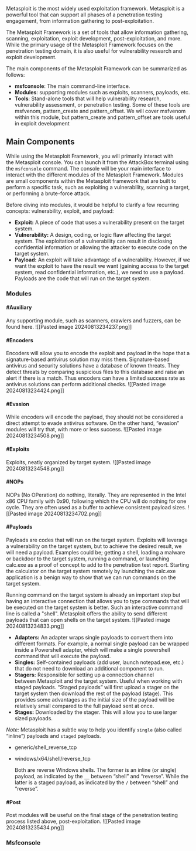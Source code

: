 Metasploit is the most widely used exploitation framework. Metasploit is a powerful tool that can support all phases of a penetration testing engagement, from information gathering to post-exploitation.
  
The Metasploit Framework is a set of tools that allow information gathering, scanning, exploitation, exploit development, post-exploitation, and more. While the primary usage of the Metasploit Framework focuses on the penetration testing domain, it is also useful for vulnerability research and exploit development.

The main components of the Metasploit Framework can be summarized as follows:
- **msfconsole**: The main command-line interface.
- **Modules**: supporting modules such as exploits, scanners, payloads, etc.
- **Tools**: Stand-alone tools that will help vulnerability research, vulnerability assessment, or penetration testing. Some of these tools are msfvenom, pattern_create and pattern_offset. We will cover msfvenom within this module, but pattern_create and pattern_offset are tools useful in exploit development

## **Main** **Components**
While using the Metasploit Framework, you will primarily interact with the Metasploit console. You can launch it from the AttackBox terminal using the `msfconsole` command. The console will be your main interface to interact with the different modules of the Metasploit Framework. Modules are small components within the Metasploit framework that are built to perform a specific task, such as exploiting a vulnerability, scanning a target, or performing a brute-force attack.

Before diving into modules, it would be helpful to clarify a few recurring concepts: vulnerability, exploit, and payload:
- **Exploit:** A piece of code that uses a vulnerability present on the target system.
- **Vulnerability:** A design, coding, or logic flaw affecting the target system. The exploitation of a vulnerability can result in disclosing confidential information or allowing the attacker to execute code on the target system.
- **Payload:** An exploit will take advantage of a vulnerability. However, if we want the exploit to have the result we want (gaining access to the target system, read confidential information, etc.), we need to use a payload. Payloads are the code that will run on the target system.

### **Modules**

#### #Auxiliary
Any supporting module, such as scanners, crawlers and fuzzers, can be found here.
![[Pasted image 20240813234237.png]]

#### #Encoders
Encoders will allow you to encode the exploit and payload in the hope that a signature-based antivirus solution may miss them. Signature-based antivirus and security solutions have a database of known threats. They detect threats by comparing suspicious files to this database and raise an alert if there is a match. Thus encoders can have a limited success rate as antivirus solutions can perform additional checks.
![[Pasted image 20240813234424.png]]

#### #Evasion
While encoders will encode the payload, they should not be considered a direct attempt to evade antivirus software. On the other hand, “evasion” modules will try that, with more or less success.
![[Pasted image 20240813234508.png]]

#### #Exploits 
Exploits, neatly organized by target system.
![[Pasted image 20240813234548.png]]

#### #NOPs
NOPs (No OPeration) do nothing, literally. They are represented in the Intel x86 CPU family with 0x90, following which the CPU will do nothing for one cycle. They are often used as a buffer to achieve consistent payload sizes.
![[Pasted image 20240813234702.png]]

#### #Payloads
Payloads are codes that will run on the target system. Exploits will leverage a vulnerability on the target system, but to achieve the desired result, we will need a payload. Examples could be; getting a shell, loading a malware or backdoor to the target system, running a command, or launching calc.exe as a proof of concept to add to the penetration test report. Starting the calculator on the target system remotely by launching the calc.exe application is a benign way to show that we can run commands on the target system.

Running command on the target system is already an important step but having an interactive connection that allows you to type commands that will be executed on the target system is better. Such an interactive command line is called a "shell". Metasploit offers the ability to send different payloads that can open shells on the target system.
![[Pasted image 20240813234833.png]]

- **Adapters:** An adapter wraps single payloads to convert them into different formats. For example, a normal single payload can be wrapped inside a Powershell adapter, which will make a single powershell command that will execute the payload.  
- **Singles:** Self-contained payloads (add user, launch notepad.exe, etc.) that do not need to download an additional component to run.
- **Stagers:** Responsible for setting up a connection channel between Metasploit and the target system. Useful when working with staged payloads. “Staged payloads” will first upload a stager on the target system then download the rest of the payload (stage). This provides some advantages as the initial size of the payload will be relatively small compared to the full payload sent at once.
- **Stages:** Downloaded by the stager. This will allow you to use larger sized payloads.

*Note:*
	Metasploit has a subtle way to help you identify `single` (also called “inline”) payloads and `staged` payloads.

-   generic/shell_reverse_tcp
-   windows/x64/shell/reverse_tcp

	Both are reverse Windows shells. The former is an inline (or single) payload, as indicated by the `__` between “shell” and “reverse”. While the latter is a staged payload, as indicated by the `/` between “shell” and “reverse”.


#### #Post
Post modules will be useful on the final stage of the penetration testing process listed above, post-exploitation.
![[Pasted image 20240813235434.png]]

### **Msfconsole**

